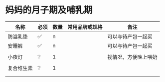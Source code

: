 <script setup>
import ScrollView from '../components/ScrollView.vue'
</script>

# 妈妈的月子期及哺乳期
<ScrollView>

| **名称**   | **必须** | **数量** | **常用品牌或规格** | **备注**             |
| ---------- | -------- | -------- | ------------------ | -------------------- |
| 防溢乳垫   | ✅        | n        |                    | 可以与待产包一起买   |
| 安睡裤     | ✅        | n        |                    | 可以与待产包一起买   |
|            |          |          |                    |                      |
| 小夜灯     | ❔        | 1        |                    | 视情况，方便晚上喂奶 |
|            |          |          |                    |                      |
| 复合维生素 | ❔        | 1        |                    |                      |
|            |          |          |                    |                      |
|            |          |          |                    |                      |







</ScrollView>